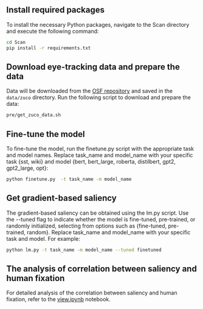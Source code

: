 ## Install required packages

To install the necessary Python packages, navigate to the Scan directory and execute the following command:

```bash
cd Scan
pip install -r requirements.txt
```

## Download eye-tracking data and prepare the data

Data will be downloaded from the [OSF repository](https://osf.io/q3zws/) and saved in the `data/zuco` directory. Run the following script to download and prepare the data:

```bash
pre/get_zuco_data.sh
```

## Fine-tune the model

To fine-tune the model, run the finetune.py script with the appropriate task and model names. Replace task_name and model_name with your specific task {sst, wiki} and model {bert, bert_large, roberta, distilbert, gpt2, gpt2_large, opt}:

```bash
python finetune.py  -t task_name -m model_name
```

## Get gradient-based saliency

The gradient-based saliency can be obtained using the lm.py script. Use the --tuned flag to indicate whether the model is fine-tuned, pre-trained, or randomly initialized, selecting from options such as {fine-tuned, pre-trained, random}. Replace task_name and model_name with your specific task and model. For example:

```bash
python lm.py -t task_name -m model_name --tuned finetuned
```

## The analysis of correlation between saliency and human fixation

For detailed analysis of the correlation between saliency and human fixation, refer to the [view.ipynb](view.ipynb) notebook.
